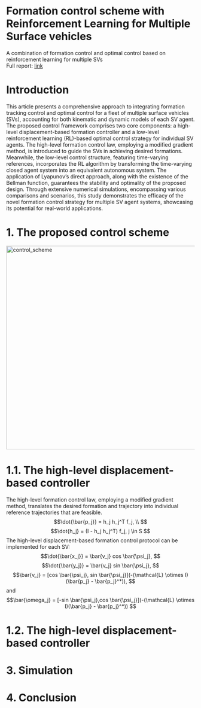 # Formation control scheme with Reinforcement Learning for Multiple Surface vehicles
A combination of formation control and optimal control based on reinforcement learning for multiple SVs    
Full report: [link](https://drive.google.com/drive/folders/1O79KVI5BtS4bu3oG9LMU0cJH48o4lHXR)

# Introduction
This article presents a comprehensive approach to integrating formation tracking control and optimal control for a fleet of multiple surface vehicles (SVs), accounting for both kinematic and dynamic models of each SV agent. The proposed control framework comprises two core components: a high-level displacement-based formation controller and a low-level reinforcement learning (RL)-based optimal control strategy for individual SV agents. The high-level formation control law, employing a modified gradient method, is introduced to guide the SVs in achieving desired formations. Meanwhile, the low-level control structure, featuring time-varying references, incorporates the RL algorithm by transforming the time-varying closed agent system into an equivalent autonomous system. The application of Lyapunov’s direct approach, along with the existence of the Bellman function, guarantees the stability and optimality of the proposed design. Through extensive numerical simulations, encompassing various comparisons and scenarios, this study demonstrates the efficacy of the novel formation control strategy for multiple SV agent systems, showcasing its potential for real-world applications.
# 1. The proposed control scheme
<img width="544" alt="control_scheme" src="https://github.com/duongdinhph/Formation_RL_for_multiagents/assets/56771011/7090a2ba-3d5e-4ebe-8ce4-9b1e9ccee398">

# 1.1. The high-level displacement-based controller
The high-level formation control law, employing a modified gradient method, translates the desired formation and trajectory into individual reference trajectories that are feasible.
$$\dot{\bar{p_j}} = h_j h_j^T f_j, \\ $$
         $$\dot{h_j} = (I - h_j h_j^T) f_j, j \in S $$
The high-level displacement-based formation control protocol can be implemented for each SV:
$$\dot{\bar{x_j}} = \bar{v_j} cos \bar{\psi_j}, $$
$$\dot{\bar{y_j}} = \bar{v_j} sin \bar{\psi_j}, $$
$$\bar{v_j} = [cos \bar{\psi_j}, sin \bar{\psi_j}](-(\mathcal{L} \otimes I)(\bar{p_j} - \bar{p_j}^*)), $$ and  
$$\bar{\omega_j} = [-sin \bar{\psi_j},cos \bar{\psi_j}](-(\mathcal{L} \otimes I)(\bar{p_j} - \bar{p_j}^*)) $$
# 1.2. The high-level displacement-based controller

# 3. Simulation

# 4. Conclusion



